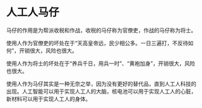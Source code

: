 # 人工人马仔

马仔的作用是为帮派收税和作战，收税的马仔称为官僚吏，作战的马仔称为将士。

使用人作为官僚吏的坏处在于“天高皇帝远，民少相公多。一日三遍打，不反待如何”，开销很大，风险也很大。

使用人作为将士的坏处在于“养兵千日，用兵一时”、“黄袍加身”，开销很大，风险也很大。

使用人作为马仔其实是一种无奈之举，因为没有更好的替代品，直到人工人科技的出现。人工智能可以用于实现人工人的大脑，核电池可以用于实现人工人的心脏，新材料可以用于实现人工人的身体。
